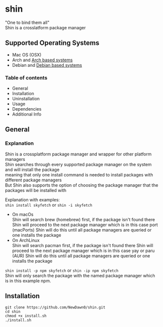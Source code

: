 # shin
"One to bind them all"</br>
Shin is a crosslatform package manager

## Supported Operating Systems
- Mac OS (OSX)
- Arch and [Arch based systems](https://wiki.archlinux.org/title/Arch-based_distributions#Active)
- Debian and [Debian based systems](https://distrowatch.com/search.php?basedon=Debian)


### Table of contents
- General
- Installation
- Uninstallation
- Usage
- Dependencies
- Additional Info

## General
### Explanation
Shin is a crossplatform package manager and wrapper for other platform managers</br>
Shin searches through every supported package manager on the system and will install the package</br>
meaning that only one install command is needed to install packages with different package managers</br>
But Shin also supports the option of choosing the package manager that the packages will be installed with </br>

Explanation with examples: </br>
`shin install skyfetch` or `shin -i skyfetch`</br>
- On macOs</br>
Shin will search brew (homebrew) first,
if the package isn't found there Shin will proceed to the next package manager
which is in this case port (macPorts)
Shin will do this until all package managers are queried or one installs the package
- On ArchLinux</br>
Shin will search pacman first,
if the package isn't found there Shin will proceed to the next package manager
which is in this case yay or paru (AUR)
Shin will do this until all package managers are queried or one installs the package</br>

`shin install -p npm skyfetch` or `shin -ip npm skyfetch`</br>
Shin will only search the package with the named package manager which is in this example npm.


## Installation
```
git clone https://github.com/NewDawn0/shin.git
cd shin
chmod +x install.sh
./install.sh
